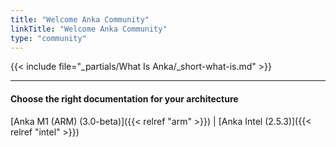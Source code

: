 ```yaml
---
title: "Welcome Anka Community"
linkTitle: "Welcome Anka Community"
type: "community"
---
```


{{< include file="_partials/What Is Anka/_short-what-is.md" >}}

---

#### Choose the right documentation for your architecture

[Anka M1 (ARM) (3.0-beta)]({{< relref "arm" >}}) | [Anka Intel (2.5.3)]({{< relref "intel" >}})